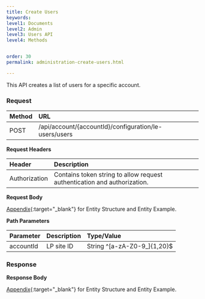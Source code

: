 ```yaml
---
title: Create Users
keywords:
level1: Documents
level2: Admin
level3: Users API
level4: Methods


order: 30
permalink: administration-create-users.html

---
```


This API creates a list of users for a specific account.

### Request

 |Method|      URL|  
 |:--------  |:---  |
 |POST|  /api/account/{accountId}/configuration/le-users/users  |

**Request Headers**

 |Header         |Description  |
 |:------|        :--------  |
 |Authorization|  Contains token string to allow request authentication and authorization.  |

**Request Body**
 
[Appendix](administration-users-appendix.html){:target="_blank"} for Entity Structure and Entity Example.

**Path Parameters**

 |Parameter|  Description|  Type/Value |
 |:------    |:--------    |:--------|
 |accountId|  LP site ID|   String ^[a-zA-Z0-9_]{1,20}$|

### Response

**Response Body**

[Appendix](administration-users-appendix.html){:target="_blank"} for Entity Structure and Entity Example.

